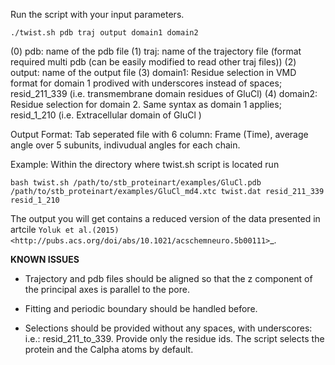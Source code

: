 
Run the script with your input parameters.

``./twist.sh pdb traj output domain1 domain2``

(0) pdb: name of the pdb file 
(1) traj: name of the trajectory file (format required multi pdb (can be easily modified to read other traj files))
(2) output: name of the output file
(3) domain1: Residue selection in VMD format for domain 1 prodived with underscores instead of spaces; resid_211_339 (i.e. transmembrane domain residues of GluCl) 
(4) domain2: Residue selection for domain 2. Same syntax as domain 1 applies; resid_1_210 (i.e. Extracellular domain of GluCl )

Output Format: Tab seperated file with 6 column: Frame (Time), average angle over 5 subunits, indivudual angles for each chain.

Example:
Within the directory where twist.sh script is located run

``bash twist.sh /path/to/stb_proteinart/examples/GluCl.pdb /path/to/stb_proteinart/examples/GluCl_md4.xtc twist.dat resid_211_339 resid_1_210``

The output you will get contains a reduced version of the data presented in artcile `Yoluk et al.(2015) <http://pubs.acs.org/doi/abs/10.1021/acschemneuro.5b00111>`_.

**KNOWN ISSUES**

- Trajectory and pdb files should be aligned so that the z component of the principal axes is parallel to the pore. 

- Fitting and periodic boundary should be handled before.
 
- Selections should be provided without any spaces, with underscores: i.e.: resid_211_to_339. Provide only the residue ids. The script selects the protein and the Calpha atoms by default. 
